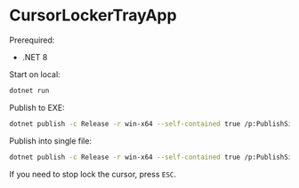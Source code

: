 # CursorLockerTrayApp

Prerequired:
- .NET 8

Start on local:
```sh
dotnet run
```

Publish to EXE:
```sh
dotnet publish -c Release -r win-x64 --self-contained true /p:PublishSingleFile=false
```

Publish into single file:
```sh
dotnet publish -c Release -r win-x64 --self-contained true /p:PublishSingleFile=true /p:Trim=true
```

If you need to stop lock the cursor, press `ESC`.